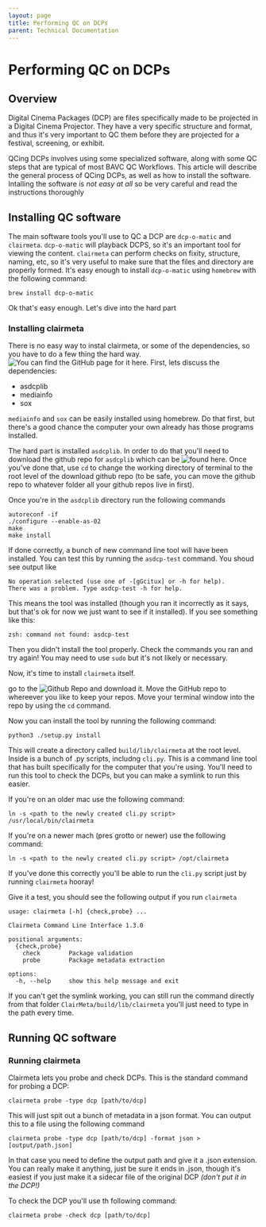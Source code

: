 ```yaml
---
layout: page
title: Performing QC on DCPs
parent: Technical Documentation
---
```


# Performing QC on DCPs

## Overview

Digital Cinema Packages (DCP) are files specifically made to be projected in a Digital Cinema Projector. They have a very specific structure and format, and thus it's very important to QC them before they are projected for a festival, screening, or exhibit.

QCing DCPs involves using some specialized software, along with some QC steps that are typical of most BAVC QC Workflows. This article will describe the general process of QCing DCPs, as well as how to install the software. Intalling the software is *not easy at all* so be very careful and read the instructions thoroughly

## Installing QC software

The main software tools you'll use to QC a DCP are `dcp-o-matic` and `clairmeta`. `dcp-o-matic` will playback DCPS, so it's an important tool for viewing the content. `clairmeta` can perform checks on fixity, structure, naming, etc, so it's very useful to make sure that the files and directory are properly formed.  It's easy enough to install `dcp-o-matic` using `homebrew` with the following command:

```
brew install dcp-o-matic
```

Ok that's easy enough. Let's dive into the hard part

### Installing clairmeta

There is no easy way to instal clairmeta, or some of the dependencies, so you have to do a few thing the hard way. ![You can find the GitHub page for it here.](https://github.com/Ymagis/ClairMeta) First, lets discuss the dependencies:

* asdcplib
* mediainfo
* sox

`mediainfo` and `sox` can be easily installed using homebrew. Do that first, but there's a good chance the computer your own already has those programs installed.

The hard part is installed `asdcplib`. In order to do that you'll need to download the github repo for `asdcplib` which can be ![found here](https://github.com/cinecert/asdcplib). Once you've done that, use `cd` to change the working directory of terminal to the root level of the download github repo (to be safe, you can move the github repo to whatever folder all your github repos live in first).

Once you're in the `asdcplib` directory run the following commands

```
autoreconf -if
./configure --enable-as-02
make
make install
```

If done correctly, a bunch of new command line tool will have been installed. You can test this by running the `asdcp-test` command. You shoud see output like

```
No operation selected (use one of -[gGcitux] or -h for help).
There was a problem. Type asdcp-test -h for help.
```

This means the tool was installed (though you ran it incorrectly as it says, but that's ok for now we just want to see if it installed). If you see something like this:

```
zsh: command not found: asdcp-test
```

Then you didn't install the tool properly. Check the commands you ran and try again! You may need to use `sudo` but it's not likely or necessary.

Now, it's time to install `clairmeta` itself.

go to the ![Github Repo](https://github.com/Ymagis/ClairMeta) and download it. Move the GitHub repo to whereever you like to keep your repos. Move your terminal window into the repo by using the `cd` command.

Now you can install the tool by running the following command:

`python3 ./setup.py install`

This will create a directory called `build/lib/clairmeta` at the root level. Inside is a bunch of .py scripts, includng `cli.py`. This is a command line tool that has built specifically for the computer that you're using. You'll need to run this tool to check the DCPs, but you can make a symlink to run this easier.

If you're on an older mac use the following command:

```
ln -s <path to the newly created cli.py script> /usr/local/bin/clairmeta
```

If you're on a newer mach (pres grotto or newer) use the following command:

```
ln -s <path to the newly created cli.py script> /opt/clairmeta
```

If you've done this correctly you'll be able to run the `cli.py` script just by running `clairmeta` hooray!

Give it a test, you should see the following output if you run `clairmeta`

```
usage: clairmeta [-h] {check,probe} ...

Clairmeta Command Line Interface 1.3.0

positional arguments:
  {check,probe}
    check        Package validation
    probe        Package metadata extraction

options:
  -h, --help     show this help message and exit
```

If you can't get the symlink working, you can still run the command directly from that folder `ClairMeta/build/lib/clairmeta` you'll just need to type in the path every time.


## Running QC software

### Running clairmeta

Clairmeta lets you probe and check DCPs. This is the standard command for probing a DCP:

```
clairmeta probe -type dcp [path/to/dcp]
```

This will just spit out a bunch of metadata in a json format. You can output this to a file using the following command

```
clairmeta probe -type dcp [path/to/dcp] -format json > [output/path.json]
```

In that case you need to define the output path and give it a .json extension. You can really make it anything, just be sure it ends in .json, though it's easiest if you just make it a sidecar file of the original DCP *(don't put it in the DCP!)*

To check the DCP you'll use th following command:

```
clairmeta probe -check dcp [path/to/dcp]
```
